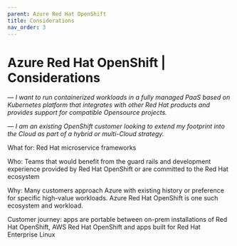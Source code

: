 ```yaml
---
parent: Azure Red Hat OpenShift
title: Considerations
nav_order: 3
---
```

# Azure Red Hat OpenShift | Considerations
*— I want to run containerized workloads in a fully managed PaaS based on Kubernetes platform that integrates with other Red Hat products and provides support for compatible Opensource projects.*

*— I am an existing OpenShift customer looking to extend my footprint into the Cloud as part of a hybrid or multi-Cloud strategy.*

What for: Red Hat microservice frameworks

Who: Teams that would benefit from the guard rails and development experience provided by Red Hat OpenShift or are committed to the Red Hat ecosystem

Why: Many customers approach Azure with existing history or preference for specific high-value workloads. Azure Red Hat OpenShift is one such ecosystem and workload.

Customer journey: apps are portable between on-prem installations of Red Hat OpenShift, AWS Red Hat OpenShift and apps built for Red Hat Enterprise Linux
